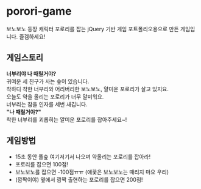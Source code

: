 # porori-game
보노보노 등장 캐릭터 포로리를 잡는 jQuery 기반 게임
포트폴리오용으로 만든 게임입니다. 즐겜하세요!

<h2>게임스토리</h2>
<p>
  <strong>너부리야 나 때릴거야?</strong> <br/>
  귀여운 세 친구가 사는 숲이 있습니다. <br/>
  착하디 착한 너부리와 어리버리한 보노보노, 얄미운 포로리가 살고 있지요. <br/>
  오늘도 약을 올리는 포로리가 너무 얄미워요. <br/>
  너부리는 참을 인자를 세번 새깁니다. <br/>
  <strong>"나 때릴거야?"</strong> <br/>
  착한 너부리를 괴롭히는 얄미운 포로리를 잡아주세요~!
</p>

<h2>게임방법</h2>
<ul>
  <li>15초 동안 풀숲 여기저기서 나오며 약올리는 포로리를 잡아라!</li>
  <li>포로리를 잡으면 100점!</li>
  <li>보노보노를 잡으면 -100점ㅠㅠ (애꿎은 보노보노는 때리지 마요 우리)</li>
  <li>(깜짝이야) 옆에서 깜짝 출현하는 포로리를 잡으면 200점!</li>
</ul>
